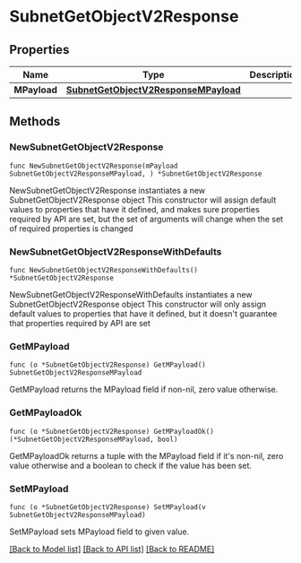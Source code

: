 # SubnetGetObjectV2Response

## Properties

Name | Type | Description | Notes
------------ | ------------- | ------------- | -------------
**MPayload** | [**SubnetGetObjectV2ResponseMPayload**](SubnetGetObjectV2ResponseMPayload.md) |  | 

## Methods

### NewSubnetGetObjectV2Response

`func NewSubnetGetObjectV2Response(mPayload SubnetGetObjectV2ResponseMPayload, ) *SubnetGetObjectV2Response`

NewSubnetGetObjectV2Response instantiates a new SubnetGetObjectV2Response object
This constructor will assign default values to properties that have it defined,
and makes sure properties required by API are set, but the set of arguments
will change when the set of required properties is changed

### NewSubnetGetObjectV2ResponseWithDefaults

`func NewSubnetGetObjectV2ResponseWithDefaults() *SubnetGetObjectV2Response`

NewSubnetGetObjectV2ResponseWithDefaults instantiates a new SubnetGetObjectV2Response object
This constructor will only assign default values to properties that have it defined,
but it doesn't guarantee that properties required by API are set

### GetMPayload

`func (o *SubnetGetObjectV2Response) GetMPayload() SubnetGetObjectV2ResponseMPayload`

GetMPayload returns the MPayload field if non-nil, zero value otherwise.

### GetMPayloadOk

`func (o *SubnetGetObjectV2Response) GetMPayloadOk() (*SubnetGetObjectV2ResponseMPayload, bool)`

GetMPayloadOk returns a tuple with the MPayload field if it's non-nil, zero value otherwise
and a boolean to check if the value has been set.

### SetMPayload

`func (o *SubnetGetObjectV2Response) SetMPayload(v SubnetGetObjectV2ResponseMPayload)`

SetMPayload sets MPayload field to given value.



[[Back to Model list]](../README.md#documentation-for-models) [[Back to API list]](../README.md#documentation-for-api-endpoints) [[Back to README]](../README.md)


